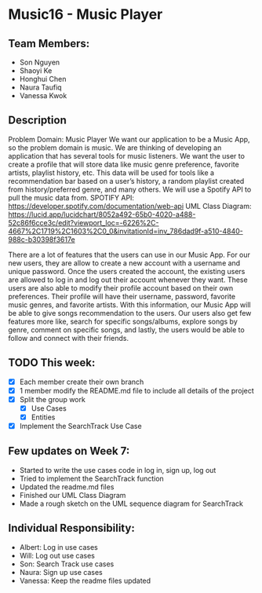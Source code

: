 # Music16 - Music Player
## Team Members:
- Son Nguyen 
- Shaoyi Ke
- Honghui Chen
- Naura Taufiq
- Vanessa Kwok

## Description
Problem Domain: Music Player
We want our application to be a Music App, so the problem domain is music. 
We are thinking of developing an application that has several tools for music listeners. 
We want the user to create a profile that will store data like music genre preference, favorite artists, 
playlist history, etc. This data will be used for tools like a recommendation bar based on a user’s history, 
a random playlist created from history/preferred genre, and many others.
We will use a Spotify API to pull the music data from.
SPOTIFY API: https://developer.spotify.com/documentation/web-api
UML Class Diagram: https://lucid.app/lucidchart/8052a492-65b0-4020-a488-52c86f6cce3c/edit?viewport_loc=-6226%2C-4667%2C1719%2C1603%2C0_0&invitationId=inv_786dad9f-a510-4840-988c-b30398f3617e


There are a lot of features that the users can use in our Music App. For our new users, they are allow to create a new
account with a username and unique password. Once the users created the account, the existing users are allowed to log
in and log out their account whenever they want. These users are also able to modify their profile account based on
their own preferences. Their profile will have their username, password, favorite music genres, and favorite artists.
With this information, our Music App will be able to give songs recommendation to the users. Our users also get few
features more like, search for specific songs/albums, explore songs by genre, comment on specific songs, and lastly, the
users would be able to follow and connect with their friends.

## TODO This week:
- [X] Each member create their own branch
- [X] 1 member modify the README.md file to include all details of the project
- [X] Split the group work
  - [X] Use Cases
  - [X] Entities
- [X] Implement the SearchTrack Use Case

## Few updates on Week 7:
- Started to write the use cases code in log in, sign up, log out
- Tried to implement the SearchTrack function
- Updated the readme.md files
- Finished our UML Class Diagram
- Made a rough sketch on the UML sequence diagram for SearchTrack

## Individual Responsibility:
- Albert: Log in use cases
- Will: Log out use cases
- Son: Search Track use cases
- Naura: Sign up use cases
- Vanessa: Keep the readme files updated